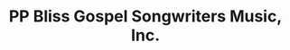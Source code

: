 ---
layout: repo
title: "PP Bliss Gospel Songwriters Music, Inc."
id: 14772
permalink: repos/14772/
---